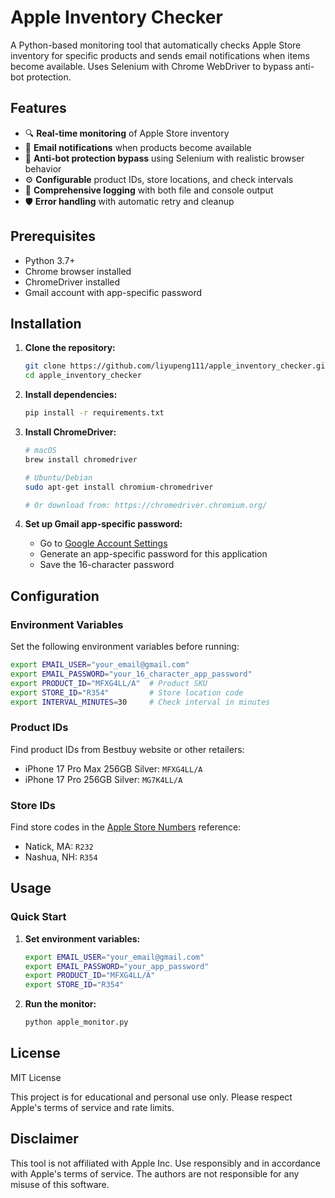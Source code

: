 # Apple Inventory Checker

A Python-based monitoring tool that automatically checks Apple Store inventory for specific products and sends email notifications when items become available. Uses Selenium with Chrome WebDriver to bypass anti-bot protection.

## Features

- 🔍 **Real-time monitoring** of Apple Store inventory
- 📧 **Email notifications** when products become available
- 🤖 **Anti-bot protection bypass** using Selenium with realistic browser behavior
- ⚙️ **Configurable** product IDs, store locations, and check intervals
- 📝 **Comprehensive logging** with both file and console output
- 🛡️ **Error handling** with automatic retry and cleanup

## Prerequisites

- Python 3.7+
- Chrome browser installed
- ChromeDriver installed
- Gmail account with app-specific password

## Installation

1. **Clone the repository:**
   ```bash
   git clone https://github.com/liyupeng111/apple_inventory_checker.git
   cd apple_inventory_checker
   ```

2. **Install dependencies:**
   ```bash
   pip install -r requirements.txt
   ```

3. **Install ChromeDriver:**
   ```bash
   # macOS
   brew install chromedriver
   
   # Ubuntu/Debian
   sudo apt-get install chromium-chromedriver
   
   # Or download from: https://chromedriver.chromium.org/
   ```

4. **Set up Gmail app-specific password:**
   - Go to [Google Account Settings](https://myaccount.google.com/apppasswords)
   - Generate an app-specific password for this application
   - Save the 16-character password

## Configuration

### Environment Variables

Set the following environment variables before running:

```bash
export EMAIL_USER="your_email@gmail.com"
export EMAIL_PASSWORD="your_16_character_app_password"
export PRODUCT_ID="MFXG4LL/A"  # Product SKU
export STORE_ID="R354"         # Store location code
export INTERVAL_MINUTES=30     # Check interval in minutes
```

### Product IDs

Find product IDs from Bestbuy website or other retailers:
- iPhone 17 Pro Max 256GB Silver: `MFXG4LL/A`
- iPhone 17 Pro 256GB Silver: `MG7K4LL/A`

### Store IDs

Find store codes in the [Apple Store Numbers](https://github.com/worthbak/apple-store-inventory-checker/blob/main/apple-store-numbers.md) reference:
- Natick, MA: `R232`
- Nashua, NH: `R354`

## Usage

### Quick Start

1. **Set environment variables:**
   ```bash
   export EMAIL_USER="your_email@gmail.com"
   export EMAIL_PASSWORD="your_app_password"
   export PRODUCT_ID="MFXG4LL/A"
   export STORE_ID="R354"
   ```

2. **Run the monitor:**
   ```bash
   python apple_monitor.py
   ```

## License

MIT License

This project is for educational and personal use only. Please respect Apple's terms of service and rate limits.

## Disclaimer

This tool is not affiliated with Apple Inc. Use responsibly and in accordance with Apple's terms of service. The authors are not responsible for any misuse of this software.
